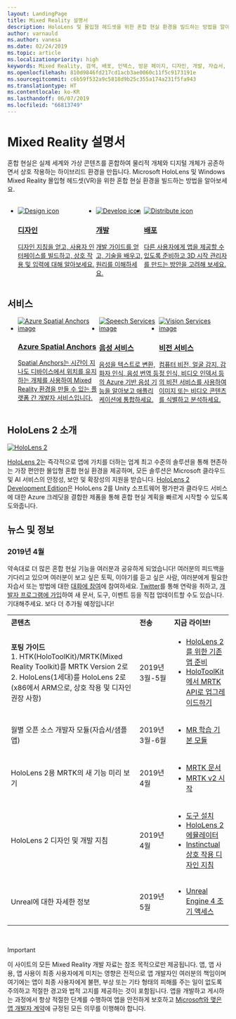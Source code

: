 ```yaml
---
layout: LandingPage
title: Mixed Reality 설명서
description: HoloLens 및 몰입형 헤드셋을 위한 혼합 현실 환경을 빌드하는 방법을 알아보세요.
author: varnauld
ms.author: vanesa
ms.date: 02/24/2019
ms.topic: article
ms.localizationpriority: high
keywords: Mixed Reality, 검색, 배포, 인덱스, 방문 페이지, 디자인, 개발, 자습서, 샘플 앱, 기본 사항, 사례 연구, 리소스, HoloLens 방법, 오픈 소스 프로젝트
ms.openlocfilehash: 810d9846fd217cd1acb3ae0060c11f5c9173191e
ms.sourcegitcommit: c6b59f532a9c5818d9b25c355a174a231f5fa943
ms.translationtype: HT
ms.contentlocale: ko-KR
ms.lasthandoff: 06/07/2019
ms.locfileid: "66813749"
---
```

# <a name="mixed-reality-documentation"></a>Mixed Reality 설명서

혼합 현실은 실제 세계와 가상 콘텐츠를 혼합하여 물리적 개체와 디지털 개체가 공존하면서 상호 작용하는 하이브리드 환경을 만듭니다. Microsoft HoloLens 및 Windows Mixed Reality 몰입형 헤드셋(VR)을 위한 혼합 현실 환경을 빌드하는 방법을 알아보세요.

<br>

<ul id="cardtypes-W" class="cardsW panelContent" style="display: flex; margin-top: 0px;">
                            <li>
                            <a href="design.md" title="디자인 방문" data-linktype="absolute-path">
                                    <div class="cardSize">
                                        <div class="cardPadding">
                                            <div class="card">
                                                <div class="cardImageOuter">
                                                    <div class="cardImage">
                                                        <img src="images/DesignIcon.png" alt="Design icon">
                                                    </div>
                                                </div>
                                                <div class="cardText">
                                                    <h3>디자인</h3>
                                                    <p>디자인 지침을 얻고, 사용자 인터페이스를 빌드하고, 상호 작용 및 입력에 대해 알아보세요.</p>
                                                </div>
                                            </div>
                                        </div>
                                    </div>
                               </a>
                            </li>
                            <li>
                             <a href="development.md" title="개발 방문" data-linktype="absolute-path">
                              <div class="cardSize">
                                  <div class="cardPadding">
                                      <div class="card">
                                          <div class="cardImageOuter">
                                              <div class="cardImage">
                                                  <img src="images/DevelopIcon.png" alt="Develop icon">
                                              </div>
                                          </div>
                                          <div class="cardText">
                                              <h3>개발</h3>
                                              <p>개발 가이드를 얻고, 기술을 배우고, 원리를 이해하세요.</p>
                                          </div>
                                      </div>
                                  </div>
                              </div>
                               </a>
                            </li>
                             <li>
                              <a href="implementing-3d-app-launchers.md" title="배포" data-linktype="absolute-path">
                                    <div class="cardSize">
                                        <div class="cardPadding">
                                            <div class="card">
                                                <div class="cardImageOuter">
                                                    <div class="cardImage">
                                                        <img src="images/DistributeIcon.png" alt="Distribute icon">
                                                    </div>
                                                </div>
                                                <div class="cardText">
                                                    <h3 class="x-hidden-focus">배포</h3>
                                                  <p>다른 사용자에게 앱을 제공할 수 있도록 준비하고 3D 시작 관리자를 만드는 방안을 고려해 보세요.</p>
                                                </div>
                                            </div>
                                        </div>
                                    </div>
                                </a>
                            </li>
 </ul>

<h2>서비스</h2>

<ul id="cardtypes-W" class="cardsW panelContent" style="display: flex; margin-top: 0px;">
                            <li>
                              <a href="https://docs.microsoft.com/azure/spatial-anchors" target="_blank" title="Azure Spatial Anchors" data-linktype="absolute-path">
                                    <div class="cardSize">
                                        <div class="cardPadding">
                                            <div class="card">
                                                <div class="cardImageOuter">
                                                    <div class="cardImage">
                                                        <img src="images/AzureSpatialAnchors.jpg" alt="Azure Spatial Anchors image">
                                                    </div>
                                                </div>
                                                <div class="cardText">
                                                    <h3 class="x-hidden-focus">Azure Spatial Anchors</h3>
                                                  <p>Spatial Anchors는 시간이 지나도 디바이스에서 위치를 유지하는 개체를 사용하여 Mixed Reality 환경을 만들 수 있는 플랫폼 간 개발자 서비스입니다.</p>
                                                </div>
                                            </div>
                                        </div>
                                    </div>
                                    </a>
                            </li>
                            <li>
                              <a href="https://docs.microsoft.com/azure/cognitive-services/speech-service/" target="_blank" title="음성 서비스" data-linktype="absolute-path">
                                    <div class="cardSize">
                                        <div class="cardPadding">
                                            <div class="card">
                                                <div class="cardImageOuter">
                                                    <div class="cardImage">
                                                        <img src="images/speech.jpg" alt="Speech Services image">
                                                    </div>
                                                </div>
                                                <div class="cardText">
                                                    <h3 class="x-hidden-focus">음성 서비스</h3>
                                                  <p>음성을 텍스트로 변환, 화자 인식, 음성 번역 등의 Azure 기반 음성 기능을 알아보고 애플리케이션에 통합하세요.</p>
                                                </div>
                                            </div>
                                        </div>
                                    </div>
                                    </a>
                            </li>
                             <li>
                              <a href="https://docs.microsoft.com/azure/cognitive-services/computer-vision/" target="_blank" title="비전 서비스" data-linktype="absolute-path">
                                    <div class="cardSize">
                                        <div class="cardPadding">
                                            <div class="card">
                                                <div class="cardImageOuter">
                                                    <div class="cardImage">
                                                        <img src="images/vision.jpg" alt="Vision Services image">
                                                    </div>
                                                </div>
                                                <div class="cardText">
                                                    <h3 class="x-hidden-focus">비전 서비스</h3>
                                                  <p>컴퓨터 비전, 얼굴 감지, 감정 인식, 비디오 인덱서 등의 비전 서비스를 사용하여 이미지 또는 비디오 콘텐츠를 식별하고 분석하세요.</p>
                                                </div>
                                            </div>
                                        </div>
                                    </div>
                                    </a>
                            </li>
</ul>

<h2>HoloLens 2 소개</h2>

[![HoloLens 2](images/hololens2.jpg)](https://www.microsoft.com/hololens/hardware)

[HoloLens 2](https://www.microsoft.com/hololens/hardware)는 즉각적으로 앱에 가치를 더하는 업계 최고 수준의 솔루션을 통해 현존하는 가장 편안한 몰입형 혼합 현실 환경을 제공하며, 모든 솔루션은 Microsoft 클라우드 및 AI 서비스의 안정성, 보안 및 확장성의 지원을 받습니다. [HoloLens 2 Development Edition](https://www.microsoft.com/en-us/hololens/developers)은 HoloLens 2를 Unity 소프트웨어 평가판과 클라우드 서비스에 대한 Azure 크레딧을 결합한 제품을 통해 혼합 현실 계획을 빠르게 시작할 수 있도록 도와줍니다.

<h2>뉴스 및 정보</h2>

<h3>2019년 4월</h3>

약속대로 더 많은 혼합 현실 기능을 여러분과 공유하게 되었습니다! 여러분의 피드백을 기다리고 있으며 여러분이 보고 싶은 토픽, 이야기를 듣고 싶은 사람, 여러분에게 필요한 자습서 또는 방법에 대한 [대화에 참여](https://holodevelopersslack.azurewebsites.net/)에 참여하세요. [Twitter](https://twitter.com/MxdRealityDev)를 통해 연락을 취하고, [개발자 프로그램에 가입](https://aka.ms/iwantmr)하여 새 문서, 도구, 이벤트 등을 직접 업데이트할 수도 있습니다. 기대해주세요. 보다 더 추가될 예정입니다!

<table>
<tr>
<th style="width: 400px; text-align:left;">콘텐츠</th><th style="width: 125px; text-align:left;">전송</th><th style="width: 125px; text-align:left;">지금 라이브!</th>
</tr> 
<tr>
<td><b>포팅 가이드</b> <br>1. HTK(HoloToolKit)/MRTK(Mixed Reality Toolkit)를 MRTK Version 2로
<br>2. HoloLens(1세대)를 HoloLens 2로(x86에서 ARM으로, 상호 작용 및 디자인 권장 사항)
</td></td><td>2019년 3월-5월</td><td> <ul><li><a href=https://docs.microsoft.com/en-us/windows/mixed-reality/mrtk-porting-guide>HoloLens 2를 위한 기존 앱 준비</a><li><a href=https://microsoft.github.io/MixedRealityToolkit-Unity/Documentation/HTKToMRTKPortingGuide.html>HoloToolKit에서 MRTK API로 업그레이드하기</a></td>
</tr>
<tr>
<td>월별 오픈 소스 개발자 모듈(자습서/샘플 앱)</td><td>2019년 3월-6월</td><td> <ul><li><a href=https://docs.microsoft.com/en-us/windows/mixed-reality/mrlearning-base-ch1>MR 학습 기본 모듈</a></td>
</tr>
<tr>
<td>HoloLens 2용 MRTK의 새 기능 미리 보기</td><td>2019년 4월</td><td> <ul><li><a href=https://microsoft.github.io/MixedRealityToolkit-Unity/Documentation/GettingStartedWithTheMRTK.html>MRTK 문서</a><li><a href=https://docs.microsoft.com/en-us/windows/mixed-reality/mrtk-getting-started>MRTK v2 시작</a></td>
</tr>
<tr>
<td>HoloLens 2 디자인 및 개발 지침</td><td>2019년 4월</td><td> <ul><li><a href=https://docs.microsoft.com/en-us/windows/mixed-reality/install-the-tools>도구 설치</a><li><a href=https://docs.microsoft.com/en-us/windows/mixed-reality/using-the-hololens-emulator>HoloLens 2 에뮬레이터</a><li><a href=https://docs.microsoft.com/en-us/windows/mixed-reality/interaction-fundamentals>Instinctual 상호 작용 디자인 지침</a></td>
</tr>
<tr>
  <td>Unreal에 대한 자세한 정보</td><td>2019년 5월</td><td> <ul><li><a href=https://www.unrealengine.com/en-US/blog/unreal-engine-4-support-for-hololens-2-released-in-early-access>Unreal Engine 4 조기 액세스</a></td>
</tr>
</table>

<br>



>[!IMPORTANT]
>이 사이트의 모든 Mixed Reality 개발 자료는 참조 목적으로만 제공됩니다. 앱, 앱 사용, 앱 사용이 최종 사용자에게 미치는 영향은 전적으로 앱 개발자인 여러분의 책임이며 여기에는 앱이 최종 사용자에게 불편, 부상 또는 기타 형태의 피해를 주는 일이 없도록 주의하고 적절한 경고와 법적 고지를 제공하는 것이 포함됩니다. 앱을 개발하고 게시하는 과정에서 항상 적절한 단계를 수행하여 앱을 안전하게 보호하고 [ Microsoft와 맺은 앱 개발자 계약](https://docs.microsoft.com/legal/windows/agreements/app-developer-agreement)에 규정된 모든 의무를 이행해야 합니다. 
